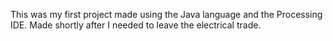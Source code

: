 This was my first project made using the Java language and the Processing IDE. Made shortly after I needed to leave the electrical trade.

